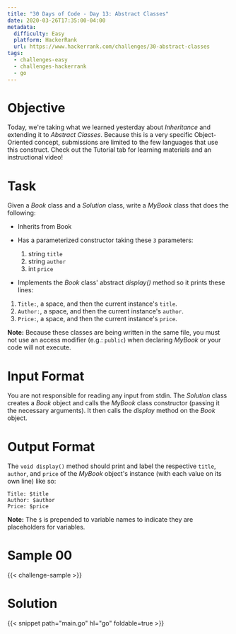 ```yaml
---
title: "30 Days of Code - Day 13: Abstract Classes"
date: 2020-03-26T17:35:00-04:00
metadata:
  difficulty: Easy
  platform: HackerRank
  url: https://www.hackerrank.com/challenges/30-abstract-classes
tags:
  - challenges-easy
  - challenges-hackerrank
  - go
---
```


# Objective

Today, we're taking what we learned yesterday about *Inheritance* and extending
it to *Abstract Classes*.  Because this is a very specific Object-Oriented
concept, submissions are limited to the few languages that use this construct.
Check out the Tutorial tab for learning materials and an instructional video!

# Task

Given a *Book* class and a *Solution* class, write a *MyBook* class that does
the following:

* Inherits from Book

* Has a parameterized constructor taking these `3` parameters:

  1. string `title`
  2. string `author`
  3. int `price`

* Implements the *Book* class' abstract *display()* method so it prints these
  lines:

1. `Title:`, a space, and then the current instance's `title`.
2. `Author:`, a space, and then the current instance's `author`.
3. `Price:`, a space, and then the current instance's `price`.

**Note:** Because these classes are being written in the same file, you must
not use an access modifier (e.g.: `public`) when declaring *MyBook* or your
code will not execute.

# Input Format

You are not responsible for reading any input from stdin. The *Solution* class
creates a *Book* object and calls the *MyBook* class constructor (passing it
the necessary arguments). It then calls the *display* method on the *Book*
object.

# Output Format

The `void display()` method should print and label the respective `title`,
`author`, and `price` of the *MyBook* object's instance (with each value on its
own line) like so:

```
Title: $title
Author: $author
Price: $price
```

**Note:** The `$` is prepended to variable names to indicate they are
placeholders for variables.

# Sample 00

{{< challenge-sample >}}

# Solution

{{< snippet path="main.go" hl="go" foldable=true >}}

